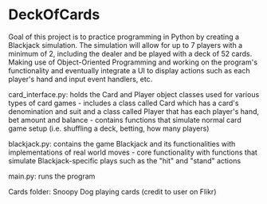 # DeckOfCards
Goal of this project is to practice programming in Python by creating a Blackjack simulation. The simulation will allow for up to 7 players with a minimum of 2, including the dealer and be played with a deck of 52 cards. Making use of Object-Oriented Programming and working on the program's functionality and eventually integrate a UI to display actions such as each player's hand and input event handlers, etc. 

card_interface.py: holds the Card and Player object classes used for various types of card games
    - includes a class called Card which has a card's denomination and suit and a class called Player that has each player's hand, bet amount and balance
    - contains functions that simulate normal card game setup (i.e. shuffling a deck, betting, how many players)

blackjack.py: contains the game Blackjack and its functionalities with implementations of real world moves
    - core functionality with functions that simulate Blackjack-specific plays such as the "hit" and "stand" actions

main.py: runs the program

Cards folder: Snoopy Dog playing cards (credit to user on Flikr)